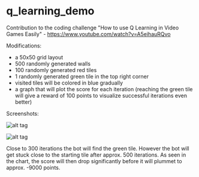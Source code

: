 # q_learning_demo

Contribution to the coding challenge "How to use Q Learning in Video Games Easily" - https://www.youtube.com/watch?v=A5eihauRQvo

Modifications:

- a 50x50 grid layout
- 500 randomly generated walls
- 100 randomly generated red tiles
- 1 randomly generated green tile in the top right corner
- visited tiles will be colored in blue gradually
- a graph that will plot the score for each iteration (reaching the green tile will give a reward of 100 points to visualize successful iterations even better)

Screenshots:

![alt tag](https://github.com/berdy1337/q_learning_demo/blob/master/demo.png)

![alt tag](https://github.com/berdy1337/q_learning_demo/blob/master/figure_1.png)

Close to 300 iterations the bot will find the green tile.
However the bot will get stuck close to the starting tile after approx. 500 iterations. As seen in the chart, the score will then drop significantly before it will plummet to approx. -9000 points.
